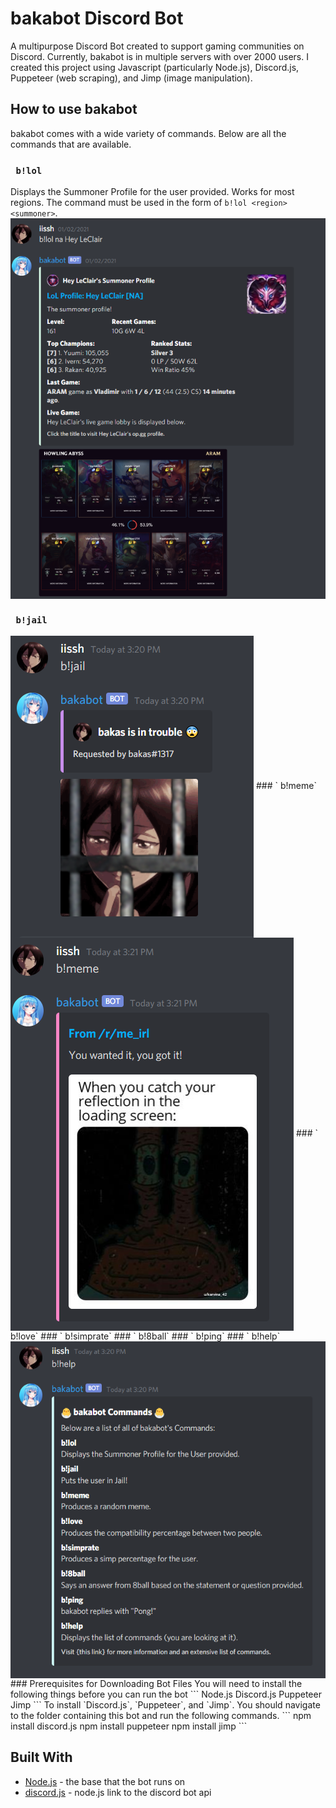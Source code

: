 # bakabot Discord Bot
A multipurpose Discord Bot created to support gaming communities on Discord. Currently, bakabot is in multiple servers with over 2000 users. I created this project using Javascript (particularly Node.js), Discord.js, Puppeteer (web scraping), and Jimp (image manipulation).

## How to use bakabot
bakabot comes with a wide variety of commands. Below are all the commands that are available.

### ` b!lol`
Displays the Summoner Profile for the user provided. Works for most regions. The command must be used in the form of `b!lol <region> <summoner>`.
<img align="center" src="readme-imgs/b!lol.png"/>
### ` b!jail`
<img align="center" src="readme-imgs/b!jail.png"/>
### ` b!meme`
<img align="center" src="readme-imgs/b!meme.png"/>
### ` b!love`
### ` b!simprate`
### ` b!8ball`
### ` b!ping`
### ` b!help`
<img align="center" src="readme-imgs/b!help.png"/>
### Prerequisites for Downloading Bot Files
You will need to install the following things before you can run the bot
```
Node.js
Discord.js
Puppeteer
Jimp
```
To install `Discord.js`, `Puppeteer`, and `Jimp`. You should navigate to the folder containing this bot and run the following commands.
```
npm install discord.js
npm install puppeteer
npm install jimp
```


## Built With

* [Node.js](https://nodejs.org/en/) - the base that the bot runs on
* [discord.js](https://discord.js.org/#/) - node.js link to the discord bot api

